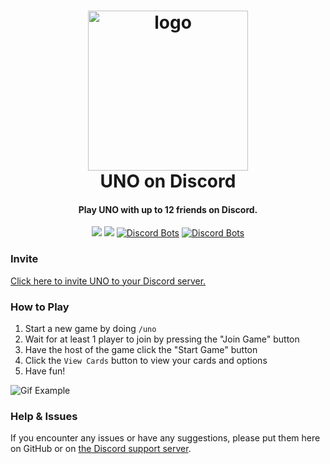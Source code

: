 <h1 align="center">

<img src="https://i.imgur.com/WllfbYf.png" alt="logo" width="256"/>
<br/>
UNO on Discord
</h1>

<h4 align="center">Play UNO with up to 12 friends on Discord.</h4>

<div align="center">

[<img src="https://discordapp.com/api/guilds/735263201612005472/widget.png?style=shield">](https://discord.gg/UdCkusFA4d)
<img src="https://img.shields.io/badge/-.NET%206.0-blueviolet">
[![Discord Bots](https://top.gg/api/widget/status/914696129067757608.svg)](https://top.gg/bot/914696129067757608)
[![Discord Bots](https://top.gg/api/widget/servers/914696129067757608.svg)](https://top.gg/bot/914696129067757608)

</div>

### Invite

[Click here to invite UNO to your Discord server.](https://discord.com/api/oauth2/authorize?client_id=914696129067757608&permissions=0&scope=applications.commands%20bot)

### How to Play

1. Start a new game by doing `/uno`
2. Wait for at least 1 player to join by pressing the "Join Game" button
3. Have the host of the game click the "Start Game" button
4. Click the `View Cards` button to view your cards and options
5. Have fun!

![Gif Example](https://raw.githubusercontent.com/WilliamWelsh/UNO/main/gifexample.gif)

### Help & Issues

If you encounter any issues or have any suggestions, please put them here on GitHub or on [the Discord support server](https://discord.gg/UdCkusFA4d).

